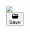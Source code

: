 <div class="project-lightbox-image-container">
            <img src="https://mir-s3-cdn-cf.behance.net/project_modules/1400_opt_1/4b41c9160272169.63b178fbe1a71.png" srcset="https://mir-s3-cdn-cf.behance.net/project_modules/disp/4b41c9160272169.63b178fbe1a71.png 600w,https://mir-s3-cdn-cf.behance.net/project_modules/max_1200/4b41c9160272169.63b178fbe1a71.png 1200w,https://mir-s3-cdn-cf.behance.net/project_modules/1400_opt_1/4b41c9160272169.63b178fbe1a71.png 1400w," sizes="(max-width: 1400px) 100vw, 1400px">
            <div class="project-item-lightbox__actions lightbox-extra">
              <div class="project-item-lightbox__action js-grid-item-lightbox-add-to-collection" data-id="156247933"><button class="Btn-button-CqT Btn-inverted-GDL Btn-normal-If5 Btn-shouldBlur-ZHs Actions-moduleAction-pY1 Actions-gridAction-kA_ e2e-Project-modules-Actions-addModuletoMoodboard" type="button" target="_self" role="button"><div class="Btn-labelWrapper-_Re"><div class="Btn-icon-BDP Btn-leading-gb0"><svg class="Collection-icon-mXx Actions-collectionIcon-qVN" xmlns="http://www.w3.org/2000/svg" width="17" height="17" viewBox="0 0 17 17"><path d="M5.69,3.395,7.97,5.487h6.217V7.579H2.858V3.743a.351.351,0,0,1,.354-.349ZM5.69,2H3.212a1.757,1.757,0,0,0-1.77,1.743V7.579h-1a.356.356,0,0,0-.27.123A.345.345,0,0,0,.1,7.985L1.336,14.68a.705.705,0,0,0,.7.572H15.012a.705.705,0,0,0,.7-.572L16.95,7.985a.345.345,0,0,0-.079-.283.356.356,0,0,0-.27-.123h-1V4.789a.7.7,0,0,0-.708-.7H8.523L6.859,2.514A1.657,1.657,0,0,0,5.69,2Z" transform="translate(-0.023 -0.5)"></path></svg></div><div class="Btn-label-QJi e2e-Btn-label"> Save</div><!----></div></button></div>
            </div>
            <div class="project-module-lightbox__source-files js-module-lightbox-source-files js-grid-item-lightbox-source-files" data-id="156247933"><!----></div>
          </div>
